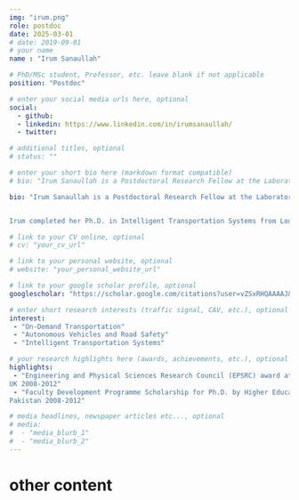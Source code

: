 ```yaml
---
img: "irum.png"
role: postdoc
date: 2025-03-01
# date: 2019-09-01
# your name
name : "Irum Sanaullah"

# PhD/MSc student, Professor, etc. leave blank if not applicable
position: "Postdoc" 

# enter your social media urls here, optional
social: 
  - github:
  - linkedin: https://www.linkedin.com/in/irumsanaullah/
  - twitter:

# additional titles, optional
# status: ""

# enter your short bio here (markdown format compatible)
# bio: "Irum Sanaullah is a Postdoctoral Research Fellow at the Laboratory of Innovations in Transportation at Ryerson University working under the supervision of Dr. Bilal Farooq. Her research focused on investigating the Spatial and temporal factors which impact the On-Demand Transit. She worked on the City of Belleville's on-demand transit project to carry out the performance analysis.

bio: "Irum Sanaullah is a Postdoctoral Research Fellow at the Laboratory of Innovations in Transportation at Toronto Metropolitan University, working under the supervision of Dr. Bilal Farooq. Her research focused on investigating driver behaviour, especially of newcomers in Canada, for which she is collaborating with the Ministry of Transportation, Ontario.


Irum completed her Ph.D. in Intelligent Transportation Systems from Loughborough University, UK, in 2013. She has also worked as a researcher on the project of social and environmental impacts of adopting a driverless car (dial-a-pod) system in the UK. She has been teaching Transportation-related subjects in Universities for the last ten years." 

# link to your CV online, optional
# cv: "your_cv_url" 

# link to your personal website, optional
# website: "your_personal_website_url" 

# link to your google scholar profile, optional
googlescholar: "https://scholar.google.com/citations?user=vZSxRHQAAAAJ&hl" 

# enter short research interests (traffic signal, CAV, etc.), optional
interest: 
 - "On-Demand Transportation"
 - "Autonomous Vehicles and Road Safety" 
 - "Intelligent Transportation Systems"

# your research highlights here (awards, achievements, etc.), optional
highlights: 
 - "Engineering and Physical Sciences Research Council (EPSRC) award at Loughborough University,
UK 2008-2012"
 - "Faculty Development Programme Scholarship for Ph.D. by Higher Education Commission (HEC),
Pakistan 2008-2012"

# media headlines, newspaper articles etc..., optional
# media: 
#  - "media_blurb_1"
#  - "media_blurb_2" 
---
```

# other content
